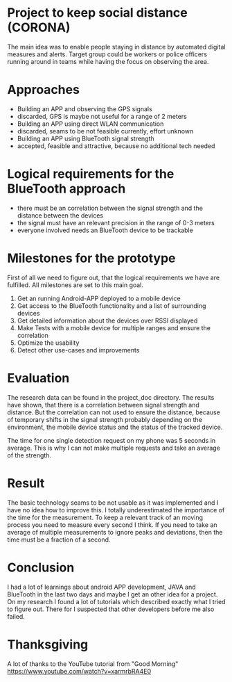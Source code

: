 # Project to keep social distance (CORONA)

The main idea was to enable people staying in distance by automated digital measures and alerts.
Target group could be workers or police officers running around in teams while having the focus on observing the area.

# Approaches

- Building an APP and observing the GPS signals
 - discarded, GPS is maybe not useful for a range of 2 meters
- Building an APP using direct WLAN communication
 - discarded, seams to be not feasible currently, effort unknown
- Building an APP using BlueTooth signal strength
 - accepted, feasible and attractive, because no additional tech needed
 
# Logical requirements for the BlueTooth approach
 
- there must be an correlation between the signal strength and the distance between the devices
- the signal must have an relevant precision in the range of 0-3 meters
- everyone involved needs an BlueTooth device to be trackable

# Milestones for the prototype

First of all we need to figure out, that the logical requirements we have are fulfilled.
All milestones are set to this main goal.

1. Get an running Android-APP deployed to a mobile device
2. Get access to the BlueTooth functionality and a list of surrounding devices
3. Get detailed information about the devices over RSSI displayed
4. Make Tests with a mobile device for multiple ranges and ensure the correlation
5. Optimize the usability
6. Detect other use-cases and improvements

# Evaluation

The research data can be found in the project_doc directory.
The results have shown, that there is a correlation between signal strength and distance.
But the correlation can not used to ensure the distance, because of temporary shifts in the signal strength probably depending on the environment, the mobile device status and the status of the tracked device.

The time for one single detection request on my phone was 5 seconds in average.
This is why I can not make multiple requests and take an average of the strength.

# Result

The basic technology seams to be not usable as it was implemented and I have no idea how to improve this.
I totally underestimated the importance of the time for the measurement.
To keep a relevant track of an moving process you need to measure every second I think.
If you need to take an average of multiple measurements to ignore peaks and deviations, then the time must be a fraction of a second.

# Conclusion

I had a lot of learnings about android APP development, JAVA and BlueTooth in the last two days and maybe I get an other idea for a project.
On my research I found a lot of tutorials which described exactly what I tried to figure out. There for I suspected that other developers before me also failed.

# Thanksgiving

A lot of thanks to the YouTube tutorial from "Good Morning" https://www.youtube.com/watch?v=xarmrbRA4E0